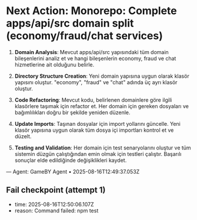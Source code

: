 # Next Action: Monorepo: Complete apps/api/src domain split (economy/fraud/chat services)

1. **Domain Analysis**: Mevcut apps/api/src yapısındaki tüm domain bileşenlerini analiz et ve hangi bileşenlerin economy, fraud ve chat hizmetlerine ait olduğunu belirle.

2. **Directory Structure Creation**: Yeni domain yapısına uygun olarak klasör yapısını oluştur. "economy", "fraud" ve "chat" adında üç ayrı klasör oluştur.

3. **Code Refactoring**: Mevcut kodu, belirlenen domainlere göre ilgili klasörlere taşımak için refactor et. Her domain için gereken dosyaları ve bağımlılıkları doğru bir şekilde yeniden düzenle.

4. **Update Imports**: Taşınan dosyalar için import yollarını güncelle. Yeni klasör yapısına uygun olarak tüm dosya içi importları kontrol et ve düzelt.

5. **Testing and Validation**: Her domain için test senaryolarını oluştur ve tüm sistemin düzgün çalıştığından emin olmak için testleri çalıştır. Başarılı sonuçlar elde edildiğinde değişiklikleri kaydet.

— Agent: GameBY Agent • 2025-08-16T12:49:37.053Z


## Fail checkpoint (attempt 1)
- time: 2025-08-16T12:50:06.107Z
- reason: Command failed: npm test
